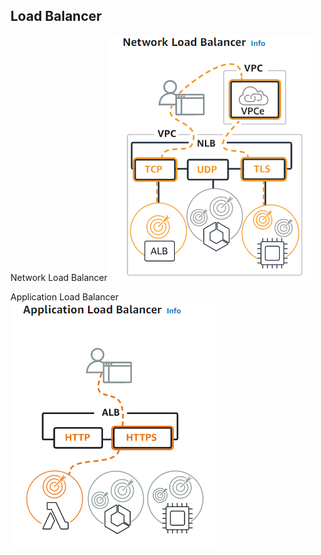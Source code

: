 ## Load Balancer  

Network Load Balancer 
![](2022-08-09-11-33-18.png)

Application Load Balancer 
![](2022-08-09-11-34-21.png)